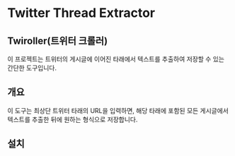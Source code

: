# Twitter Thread Extractor
## Twiroller(트위터 크롤러)

이 프로젝트는 트위터의 게시글에 이어진 타래에서 텍스트를 추출하여 저장할 수 있는 간단한 도구입니다.

## 개요
이 도구는 최상단 트위터 타래의 URL을 입력하면, 해당 타래에 포함된 모든 게시글에서 텍스트를 추출한 뒤에 원하는 형식으로 저장합니다. 

## 설치
